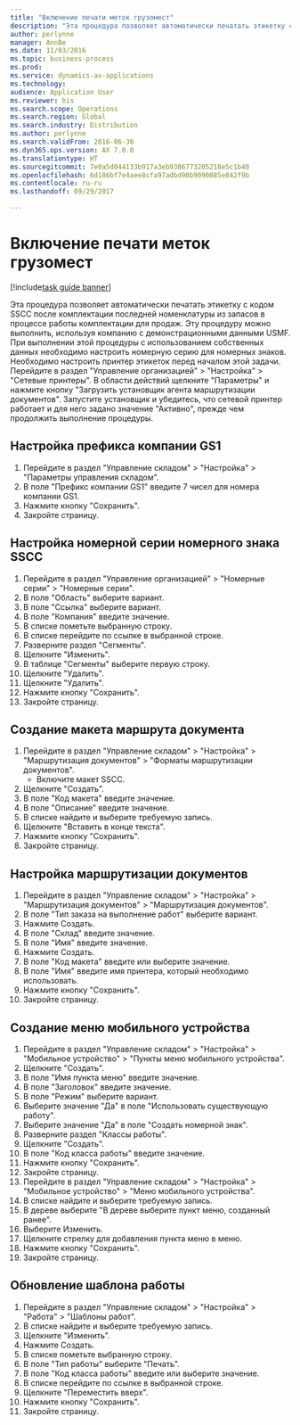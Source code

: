 ```yaml
--- 
title: "Включение печати меток грузомест"
description: "Эта процедура позволяет автоматически печатать этикетку с кодом SSCC после комплектации последней номенклатуры из запасов в процессе работы комплектации для продаж."
author: perlynne
manager: AnnBe
ms.date: 11/03/2016
ms.topic: business-process
ms.prod: 
ms.service: dynamics-ax-applications
ms.technology: 
audience: Application User
ms.reviewer: bis
ms.search.scope: Operations
ms.search.region: Global
ms.search.industry: Distribution
ms.author: perlynne
ms.search.validFrom: 2016-06-30
ms.dyn365.ops.version: AX 7.0.0
ms.translationtype: HT
ms.sourcegitcommit: 7e0a5d044133b917a3eb9386773205218e5c1b40
ms.openlocfilehash: 6d186bf7e4aee8cfa97adbd90b9090085e842f9b
ms.contentlocale: ru-ru
ms.lasthandoff: 09/29/2017

---
```

# <a name="enable-license-plate-label-printing"></a>Включение печати меток грузомест

[!include[task guide banner](../../includes/task-guide-banner.md)]

Эта процедура позволяет автоматически печатать этикетку с кодом SSCC после комплектации последней номенклатуры из запасов в процессе работы комплектации для продаж. Эту процедуру можно выполнить, используя компанию с демонстрационными данными USMF. При выполнении этой процедуры с использованием собственных данных необходимо настроить номерную серию для номерных знаков. Необходимо настроить принтер этикеток перед началом этой задачи. Перейдите в раздел "Управление организацией" > "Настройка" > "Сетевые принтеры". В области действий щелкните "Параметры" и нажмите кнопку "Загрузить установщик агента маршрутизации документов". Запустите установщик и убедитесь, что сетевой принтер работает и для него задано значение "Активно", прежде чем продолжить выполнение процедуры.


## <a name="set-up-the-gs1-company-prefix"></a>Настройка префикса компании GS1
1. Перейдите в раздел "Управление складом" > "Настройка" > "Параметры управления складом".
2. В поле "Префикс компании GS1" введите 7 чисел для номера компании GS1.
3. Нажмите кнопку "Сохранить".
4. Закройте страницу.

## <a name="setup-the-sscc-license-plate-number-sequence"></a>Настройка номерной серии номерного знака SSCC
1. Перейдите в раздел "Управление организацией" > "Номерные серии" > "Номерные серии".
2. В поле "Область" выберите вариант.
3. В поле "Ссылка" выберите вариант.
4. В поле "Компания" введите значение.
5. В списке пометьте выбранную строку.
6. В списке перейдите по ссылке в выбранной строке.
7. Разверните раздел "Сегменты".
8. Щелкните "Изменить".
9. В таблице "Сегменты" выберите первую строку.
10. Щелкните "Удалить".
11. Щелкните "Удалить".
12. Нажмите кнопку "Сохранить".
13. Закройте страницу.

## <a name="create-the-document-route-layout"></a>Создание макета маршрута документа
1. Перейдите в раздел "Управление складом" > "Настройка" > "Маршрутизация документов" > "Форматы маршрутизации документов".
    * Включите макет SSCC.  
2. Щелкните "Создать".
3. В поле "Код макета" введите значение.
4. В поле "Описание" введите значение.
5. В списке найдите и выберите требуемую запись.
6. Щелкните "Вставить в конце текста".
7. Нажмите кнопку "Сохранить".
8. Закройте страницу.

## <a name="set-up-the-document-routing"></a>Настройка маршрутизации документов
1. Перейдите в раздел "Управление складом" > "Настройка" > "Маршрутизация документов" > "Маршрутизация документов".
2. В поле "Тип заказа на выполнение работ" выберите вариант.
3. Нажмите Создать.
4. В поле "Склад" введите значение.
5. В поле "Имя" введите значение.
6. Нажмите Создать.
7. В поле "Код макета" введите или выберите значение.
8. В поле "Имя" введите имя принтера, который необходимо использовать.
9. Нажмите кнопку "Сохранить".
10. Закройте страницу.

## <a name="create-mobile-device-menu"></a>Создание меню мобильного устройства
1. Перейдите в раздел "Управление складом" > "Настройка" > "Мобильное устройство" > "Пункты меню мобильного устройства".
2. Щелкните "Создать".
3. В поле "Имя пункта меню" введите значение.
4. В поле "Заголовок" введите значение.
5. В поле "Режим" выберите вариант.
6. Выберите значение "Да" в поле "Использовать существующую работу".
7. Выберите значение "Да" в поле "Создать номерной знак".
8. Разверните раздел "Классы работы".
9. Щелкните "Создать".
10. В поле "Код класса работы" введите значение.
11. Нажмите кнопку "Сохранить".
12. Закройте страницу.
13. Перейдите в раздел "Управление складом" > "Настройка" > "Мобильное устройство" > "Меню мобильного устройства".
14. В списке найдите и выберите требуемую запись.
15. В дереве выберите "В дереве выберите пункт меню, созданный ранее".
16. Выберите Изменить.
17. Щелкните стрелку для добавления пункта меню в меню.
18. Нажмите кнопку "Сохранить".
19. Закройте страницу.

## <a name="update-a-work-template"></a>Обновление шаблона работы
1. Перейдите в раздел "Управление складом" > "Настройка" > "Работа" > "Шаблоны работ".
2. В списке найдите и выберите требуемую запись.
3. Щелкните "Изменить".
4. Нажмите Создать.
5. В списке пометьте выбранную строку.
6. В поле "Тип работы" выберите "Печать".
7. В поле "Код класса работы" введите или выберите значение.
8. В списке перейдите по ссылке в выбранной строке.
9. Щелкните "Переместить вверх".
10. Нажмите кнопку "Сохранить".
11. Закройте страницу.


